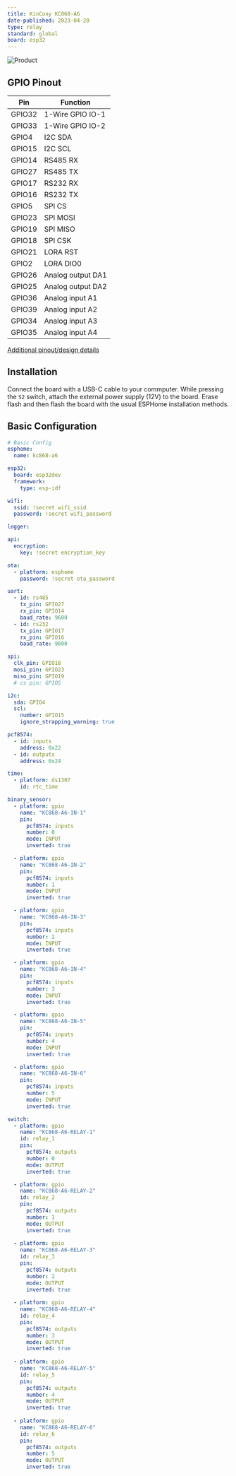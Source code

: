 ```yaml
---
title: KinCony KC868-A6
date-published: 2023-04-20
type: relay
standard: global
board: esp32
---
```


![Product](KC868-A6.jpg "Product Image")

## GPIO Pinout

| Pin    | Function           |
| ------ | ------------------ |
| GPIO32 | 1-Wire GPIO IO-1   |
| GPIO33 | 1-Wire GPIO IO-2   |
| GPIO4  | I2C SDA            |
| GPIO15 | I2C SCL            |
| GPIO14 | RS485 RX           |
| GPIO27 | RS485 TX           |
| GPIO17 | RS232 RX           |
| GPIO16 | RS232 TX           |
| GPIO5  | SPI CS             |
| GPIO23 | SPI MOSI           |
| GPIO19 | SPI MISO           |
| GPIO18 | SPI CSK            |
| GPIO21 | LORA RST           |
| GPIO2  | LORA DIO0          |
| GPIO26 | Analog output DA1  |
| GPIO25 | Analog output DA2  |
| GPIO36 | Analog input A1    |
| GPIO39 | Analog input A2    |
| GPIO34 | Analog input A3    |
| GPIO35 | Analog input A4    |

[Additional pinout/design details](https://www.kincony.com/esp32-6-channel-relay-module-kc868-a6.html)

## Installation

Connect the board with a USB-C cable to your commputer. While pressing the `S2` switch, attach the external power supply (12V) to the board. Erase flash and then flash the board with the usual ESPHome installation methods.

## Basic Configuration

```yaml
# Basic Config
esphome:
  name: kc868-a6

esp32:
  board: esp32dev
  framework:
    type: esp-idf

wifi:
  ssid: !secret wifi_ssid
  password: !secret wifi_password

logger:

api:
  encryption:
    key: !secret encryption_key

ota:
  - platform: esphome
    password: !secret ota_password

uart:
  - id: rs485
    tx_pin: GPIO27
    rx_pin: GPIO14
    baud_rate: 9600
  - id: rs232
    tx_pin: GPIO17
    rx_pin: GPIO16
    baud_rate: 9600

spi:
  clk_pin: GPIO18
  mosi_pin: GPIO23
  miso_pin: GPIO19
  # cs pin: GPIO5

i2c:
  sda: GPIO4
  scl: 
    number: GPIO15
    ignore_strapping_warning: true

pcf8574:
  - id: inputs
    address: 0x22
  - id: outputs
    address: 0x24

time:
  - platform: ds1307
    id: rtc_time

binary_sensor:
  - platform: gpio
    name: "KC868-A6-IN-1"
    pin:
      pcf8574: inputs
      number: 0
      mode: INPUT
      inverted: true

  - platform: gpio
    name: "KC868-A6-IN-2"
    pin:
      pcf8574: inputs
      number: 1
      mode: INPUT
      inverted: true

  - platform: gpio
    name: "KC868-A6-IN-3"
    pin:
      pcf8574: inputs
      number: 2
      mode: INPUT
      inverted: true

  - platform: gpio
    name: "KC868-A6-IN-4"
    pin:
      pcf8574: inputs
      number: 3
      mode: INPUT
      inverted: true

  - platform: gpio
    name: "KC868-A6-IN-5"
    pin:
      pcf8574: inputs
      number: 4
      mode: INPUT
      inverted: true

  - platform: gpio
    name: "KC868-A6-IN-6"
    pin:
      pcf8574: inputs
      number: 5
      mode: INPUT
      inverted: true 

switch:
  - platform: gpio
    name: "KC868-A6-RELAY-1"
    id: relay_1
    pin:
      pcf8574: outputs
      number: 0
      mode: OUTPUT
      inverted: true

  - platform: gpio
    name: "KC868-A6-RELAY-2"
    id: relay_2
    pin:
      pcf8574: outputs
      number: 1
      mode: OUTPUT
      inverted: true
     
  - platform: gpio
    name: "KC868-A6-RELAY-3"
    id: relay_3
    pin:
      pcf8574: outputs
      number: 2
      mode: OUTPUT
      inverted: true
     
  - platform: gpio
    name: "KC868-A6-RELAY-4"
    id: relay_4
    pin:
      pcf8574: outputs
      number: 3
      mode: OUTPUT
      inverted: true
     
  - platform: gpio
    name: "KC868-A6-RELAY-5"
    id: relay_5
    pin:
      pcf8574: outputs
      number: 4
      mode: OUTPUT
      inverted: true
     
  - platform: gpio
    name: "KC868-A6-RELAY-6"
    id: relay_6
    pin:
      pcf8574: outputs
      number: 5
      mode: OUTPUT
      inverted: true
```
